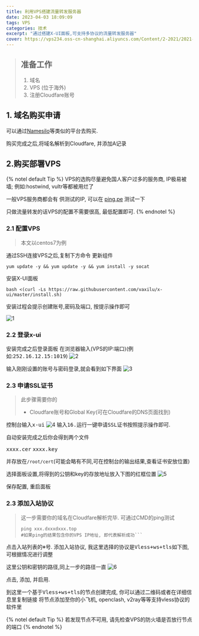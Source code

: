 ```yaml
---
title: 利用VPS搭建流量转发服务器
date: 2023-04-03 18:09:09
tags: VPS
categories: 技术
excerpt: "通过搭建X-UI面板,可支持多协议的流量转发服务器"
cover: https://vps234.oss-cn-shanghai.aliyuncs.com/Content/2-2021/2021-6-10/1.jpg
---
```


> ## 准备工作
> 1. 域名
> 2. VPS (位于海外)
> 3. 注册Cloudfare账号

## 1. 域名购买申请
可以通过[Namesilo](https://www.namesilo.com/)等类似的平台去购买.

购买完成之后,将域名解析到Cloudfare, 并添加A记录

## 2.购买部署VPS
{% notel default Tip %}
VPS的选购尽量避免国人客户过多的服务商, IP极易被墙; 例如:hostwind, vultr等都被用烂了

一般VPS服务商都会有 供测试的IP, 可以在 [ping.pe](https://ping.pe/) 测试一下
 
只做流量转发的话VPS的配置不需要很高, 最低配置即可.
{% endnotel %}


### 2.1 配置VPS  

> 本文以centos7为例


通过SSH连接VPS之后,复制下方命令 更新组件
```
yum update -y && yum update -y && yum install -y socat
```
安装X-UI面板
```
bash <(curl -Ls https://raw.githubusercontent.com/vaxilu/x-ui/master/install.sh)
```
安装过程会提示创建账号,密码及端口, 按提示操作即可

![1](../img/xui_ins.png)


### 2.2 登录x-ui
安装完成之后登录面板 在浏览器输入(VPS的IP:端口)(例如:<kbd>252.16.12.15:1019</kbd>)
![2](../img/xui-login.png)

输入刚刚设置的账号与密码登录,就会看到如下界面
![3](../img/xui-panel.png)

### 2.3 申请SSL证书
>此步骤需要你的
> * Cloudfare账号和Global Key(可在Cloudfare的DNS页面找到)
> 
控制台输入<kbd>x-ui</kbd>
![4](../img/xui-list.png)
输入<kbd>16.运行一键申请SSL证书</kbd>按照提示操作即可.

自动安装完成之后你会得到两个文件

<kbd>xxxx.cer</kbd>
<kbd>xxxx.key</kbd> 

并存放在```/root/cert```(可能会略有不同,可在控制台的输出结果,查看证书安放位置)

选择面板设置,将得到的公钥和key的存放地址放入下图的红框位置
![5](../img/xui-ssl.png)

保存配置, 重启面板

### 2.3 添加入站协议
>这一步需要你的域名在Cloudfare解析完毕. 可通过CMD的ping测试
>```
>ping xxx.dxxxdxxx.top 
>#如果ping的结果包含你的VPS IP地址, 即代表解析成功```

点击<kbd>入站列表</kbd>的<kbd>**+**</kbd>号. 添加入站协议,
我这里选择的协议是<kbd>Vless+ws+tls</kbd>如下图, 可根据情况进行调整


这里公钥和密钥的路径,同上一步的路径一直
![6](../img/xui-add.png)

点击, 添加, 并启用.

到这里一个基于<kbd>Vless+ws+tls</kbd>的节点创建完成, 你可以通过二维码或者在详细信息里复制链接
将节点添加至你的小飞机, openclash, v2ray等等支持vless协议的软件里


{% notel default Tip %}
若发现节点不可用, 请先检查VPS的防火墙是否放行节点的端口
{% endnotel %}